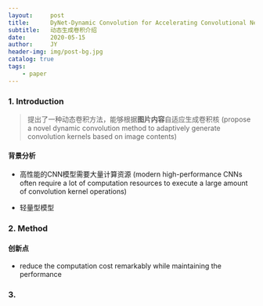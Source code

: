 ```yaml
---
layout:     post
title:      DyNet-Dynamic Convolution for Accelerating Convolutional Neural Networks
subtitle:   动态生成卷积介绍
date:       2020-05-15
author:     JY
header-img: img/post-bg.jpg
catalog: true
tags:
    - paper
---
```




### 1. Introduction

> 提出了一种动态卷积方法，能够根据**图片内容**自适应生成卷积核 (propose a novel dynamic convolution method to adaptively generate convolution kernels based on image contents)

#### 背景分析

- 高性能的CNN模型需要大量计算资源 (modern high-performance CNNs often require a lot of computation resources to execute a large amount of convolution kernel operations)

- 轻量型模型

### 2. Method

#### 创新点

- reduce the computation cost remarkably while maintaining the performance



### 3.